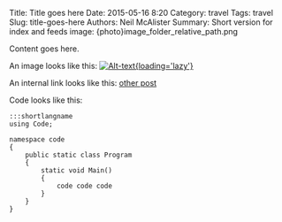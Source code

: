 Title: Title goes here
Date: 2015-05-16 8:20
Category: travel
Tags: travel
Slug: title-goes-here
Authors: Neil McAlister
Summary: Short version for index and feeds
image: {photo}image_folder_relative_path.png

Content goes here.

An image looks like this: 
[![Alt-text]({photo}imagename.jpg){loading='lazy'}]({static}images/imagename.jpg "Mouseover text here")

An internal link looks like this:
[other post]({filename}this-websites-architecture-personal-soapbox.md)

Code looks like this:

    :::shortlangname
    using Code;    
    
    namespace code
    {    
        public static class Program
        {                    
            static void Main()
            {
                code code code
            }
        }
    }